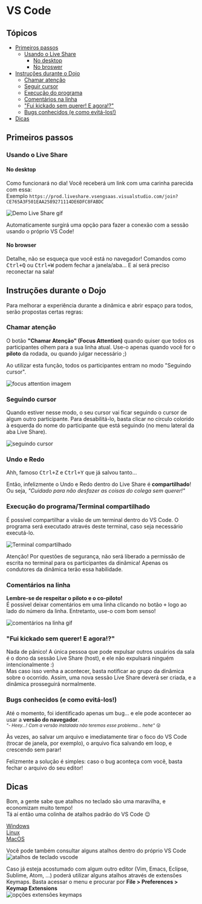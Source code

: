 # VS Code

## Tópicos
- [Primeiros passos](#primeiros-passos)
    - [Usando o Live Share](#usando-o-live-share)
      - [No desktop](#no-desktop)
      - [No broswer](#no-browser)
- [Instruções durante o Dojo](#instruções-durante-o-dojo)
  - [Chamar atenção](#chamar-atenção)
  - [Seguir cursor](#seguir-cursor)
  - [Execução do programa](#execução-do-programa)
  - [Comentários na linha](#comentários-na-linha)
  - ["Fui kickado sem querer! E agora!?"](#fui-kickado-sem-querer-e-agora)
  - [Bugs conhecidos (e como evitá-los!)](#bugs-conhecidos-e-como-evitá-los)
- [Dicas](#dicas)

## Primeiros passos

### Usando o Live Share
#### No desktop
Como funcionará no dia! Você receberá um link com uma carinha parecida com essa:  
Exemplo `https://prod.liveshare.vsengsaas.visualstudio.com/join?CE765A3F501EAA2589271114DE6DFC8FABDC`

![Demo Live Share gif](imgs/liveshare-demo.gif)  

Automaticamente surgirá uma opção para fazer a conexão com a sessão usando o próprio VS Code!

#### No browser
Detalhe, não se esqueça que você está no navegador! Comandos como <kbd>Ctrl+Q</kbd> ou <kbd>Ctrl+W</kbd> podem fechar a janela/aba... E aí será preciso reconectar na sala!

## Instruções durante o Dojo
Para melhorar a experiência durante a dinâmica e abrir espaço para todos, serão propostas certas regras:
### Chamar atenção
O botão **"Chamar Atenção" (Focus Attention)** quando quiser que todos os participantes olhem para a sua linha atual. Use-o apenas quando você for o **piloto** da rodada, ou quando julgar necessário ;)

Ao utilizar esta função, todos os participantes entram no modo "Seguindo cursor".

![focus attention imagem](imgs/focus-attention.jpg)

### Seguindo cursor
Quando estiver nesse modo, o seu cursor vai ficar seguindo o cursor de algum outro participante. Para desabilitá-lo, basta clicar no círculo colorido à esquerda do nome do participante que está seguindo (no menu lateral da aba Live Share).

![seguindo cursor](imgs/follow.jpg)

### Undo e Redo
Ahh, famoso <kbd>Ctrl+Z</kbd> e <kbd>Ctrl+Y</kbd> que já salvou tanto...

Então, infelizmente o Undo e Redo dentro do Live Share é **compartilhado**! Ou seja, _"Cuidado para não desfazer as coisas do colega sem querer!"_

### Execução do programa/Terminal compartilhado
É possível compartilhar a visão de um terminal dentro do VS Code. O programa será executado através deste terminal, caso seja necessário executá-lo.

![Terminal compartilhado](imgs/terminal.jpg)

Atenção! Por questões de segurança, não será liberado a permissão de escrita no terminal para os participantes da dinâmica! Apenas os condutores da dinâmica terão essa habilidade.

### Comentários na linha
**Lembre-se de respeitar o piloto e o co-piloto!**  
É possível deixar comentários em uma linha clicando no botão <kbd>+</kbd> logo ao lado do número da linha. Entretanto, use-o com bom senso!

![comentários na linha gif](imgs/comentario-linha.gif)

### "Fui kickado sem querer! E agora!?"
Nada de pânico! A única pessoa que pode expulsar outros usuários da sala é o dono da sessão Live Share (host), e ele não expulsará ninguém intencionalmente :)  
Mas caso isso venha a acontecer, basta notificar ao grupo da dinâmica sobre o ocorrido. Assim, uma nova sessão Live Share deverá ser criada, e a dinâmica prosseguirá normalmente.

### Bugs conhecidos (e como evitá-los!)
Até o momento, foi identificado apenas um bug... e ele pode acontecer ao usar a **versão do navegador**.  
<small>_"- Heey...! Com a versão instalada não teremos esse problema... hehe"_ :stuck_out_tongue:</small>

Às vezes, ao salvar um arquivo e imediatamente tirar o foco do VS Code (trocar de janela, por exemplo), o arquivo fica salvando em loop, e crescendo sem parar!  

Felizmente a solução é simples: caso o bug aconteça com você, basta fechar o arquivo do seu editor!

## Dicas
Bom, a gente sabe que atalhos no teclado são uma maravilha, e economizam muito tempo!  
Tá aí então uma colinha de atalhos padrão do VS Code :wink:

[Windows](https://code.visualstudio.com/shortcuts/keyboard-shortcuts-windows.pdf)  
[Linux](https://code.visualstudio.com/shortcuts/keyboard-shortcuts-linux.pdf)  
[MacOS](https://code.visualstudio.com/shortcuts/keyboard-shortcuts-macos.pdf)

Você pode também consultar alguns atalhos dentro do próprio VS Code  
![atalhos de teclado vscode](imgs/keyboard-shortcuts.jpg)

Caso já esteja acostumado com algum outro editor (Vim, Emacs, Eclipse, Sublime, Atom, ...) poderá utilizar alguns atalhos através de extensões Keymaps. Basta acessar o menu e procurar por **File > Preferences > Keymap Extensions**  
![opções extensões keymaps](imgs/keymaps.png)